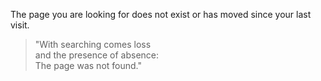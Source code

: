 The page you are looking for does not exist or has moved since your last visit.

> "With searching comes loss<br>
> and the presence of absence:<br>
> The page was not found."
